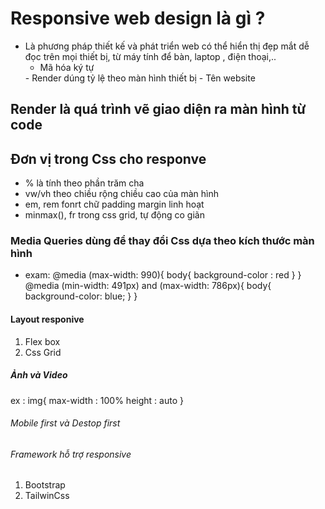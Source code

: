 # Responsive web design là gì ?

- Là phương pháp thiết kế và phát triển web có thể hiển thị đẹp mắt dễ đọc trên mọi thiết bị, từ máy tính để bàn, laptop , điện thoại,..
    <meta charset="UTF-8" />
    - Mã hóa ký tự 
    <meta name="viewport" content="width=device-width, initial-scale=1.0" />
    - Render dúng tỷ lệ theo màn hình thiết bị 
    <title>Document</title>
    - Tên website

## Render là quá trình vẽ giao diện ra màn hình từ code

## Đơn vị trong Css cho responve

- % là tính theo phần trăm cha
- vw/vh theo chiều rộng chiều cao của màn hình
- em, rem fonrt chữ padding margin linh hoạt
- minmax(), fr trong css grid, tự động co giãn

### Media Queries dùng để thay đổi Css dựa theo kích thước màn hình

- exam: @media (max-width: 990){
  body{
  background-color : red
  }
  }
  @media (min-width: 491px) and (max-width: 786px){
  body{
  background-color: blue;
  }
  }

#### Layout responive

1. Flex box
2. Css Grid

##### Ảnh và Video

ex : img{
max-width : 100%
height : auto
}

###### Mobile first và Destop first

###### Framework hỗ trợ responsive

1. Bootstrap
2. TailwinCss
